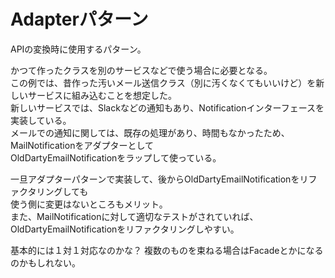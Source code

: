 # Adapterパターン

APIの変換時に使用するパターン。

かつて作ったクラスを別のサービスなどで使う場合に必要となる。  
この例では、昔作った汚いメール送信クラス（別に汚くなくてもいいけど）を新しいサービスに組み込むことを想定した。  
新しいサービスでは、Slackなどの通知もあり、Notificationインターフェースを実装している。  
メールでの通知に関しては、既存の処理があり、時間もなかったため、MailNotificationをアダプターとして  
OldDartyEmailNotificationをラップして使っている。

一旦アダプターパターンで実装して、後からOldDartyEmailNotificationをリファクタリングしても  
使う側に変更はないところもメリット。  
また、MailNotificationに対して適切なテストがされていれば、OldDartyEmailNotificationをリファクタリングしやすい。

基本的には１対１対応なのかな？
複数のものを束ねる場合はFacadeとかになるのかもしれない。